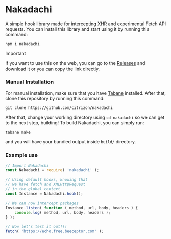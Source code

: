 # Nakadachi
A simple hook library made for intercepting XHR and experimental Fetch API requests. You can install this library and start using it by running this command:
```
npm i nakadachi
```
> [!IMPORTANT]
> If you want to use this on the web, you can go to the [Releases](https://github.com/citrizon/nakadachi/releases) and download it or you can copy the link directly.
### Manual Installation
For manual installation, make sure that you have [Tabane](https://github.com/tabaneproject/tabane/) installed. After that, clone this repository by running this command:
```
git clone https://github.com/citrizon/nakadachi
```
After that, change your working directory using `cd nakadachi` so we can get to the next step, building! To build Nakadachi, you can simply run:
```
tabane make
```
and you will have your bundled output inside `build/` directory.
### Example use
```js
// Import Nakadachi
const Nakadachi = require( 'nakadachi' );

// Using default hooks, knowing that
// we have fetch and XMLHttpRequest
// in the global context
const Instance = Nakadachi.hook();

// We can now intercept packages
Instance.listen( function ( method, url, body, headers ) {
    console.log( method, url, body, headers );
} );

// Now let's test it out!!!
fetch( 'https://echo.free.beeceptor.com' );
```

